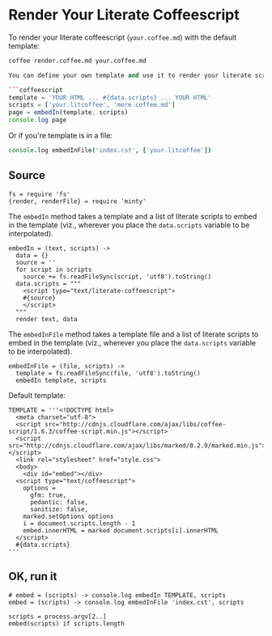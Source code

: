 # Render Your Literate Coffeescript

To render your literate coffeescript (`your.coffee.md`) with the default template:

```coffeescript
coffee render.coffee.md your.coffee.md

You can define your own template and use it to render your literate scripts with the `renderLiterate` function.  Example usage:

```coffeescript
template = 'YOUR HTML ... #{data.scripts} ... YOUR HTML'
scripts = ['your.litcoffee', 'more.coffee.md']
page = embedIn(template, scripts)
console.log page
```

Or if you're template is in a file:

```coffeescript
console.log embedInFile('index.cst', ['your.litcoffee'])
```


## Source

    fs = require 'fs'
    {render, renderFile} = require 'minty'

The `embedIn` method takes a template and a list of literate scripts to embed in the template (viz., wherever you place the `data.scripts` variable to be interpolated).

    embedIn = (text, scripts) ->
      data = {}
      source = ''
      for script in scripts
        source += fs.readFileSync(script, 'utf8').toString()
      data.scripts = """
        <script type="text/literate-coffeescript">
        #{source}
        </script>
      """
      render text, data

The `embedInFile` method takes a template file and a list of literate scripts to embed in the template (viz., wherever you place the `data.scripts` variable to be interpolated).

    embedInFile = (file, scripts) ->
      template = fs.readFileSync(file, 'utf8').toString()
      embedIn template, scripts

Default template:

    TEMPLATE = '''<!DOCTYPE html>
      <meta charset="utf-8">
      <script src="http://cdnjs.cloudflare.com/ajax/libs/coffee-script/1.6.3/coffee-script.min.js"></script>
      <script src="http://cdnjs.cloudflare.com/ajax/libs/marked/0.2.9/marked.min.js"></script>
      <link rel="stylesheet" href="style.css">
      <body>
        <div id="embed"></div>
      <script type="text/coffeescript">
        options =
          gfm: true,
          pedantic: false,
          sanitize: false,
        marked.setOptions options
        i = document.scripts.length - 1
        embed.innerHTML = marked document.scripts[i].innerHTML
      </script>
      #{data.scripts}
    '''


## OK, run it

    # embed = (scripts) -> console.log embedIn TEMPLATE, scripts
    embed = (scripts) -> console.log embedInFile 'index.cst', scripts

    scripts = process.argv[2..]
    embed(scripts) if scripts.length
